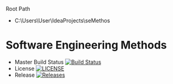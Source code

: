 Root Path
* C:\Users\User\IdeaProjects\seMethos
# Software Engineering Methods

- Master Build Status [![Build Status](https://travis-ci.org/AungKhantPaing-bit/sem.svg?branch=master)](https://travis-ci.com/AungKhantPaing-bit/sem)
- License [![LICENSE](https://img.shields.io/github/license/AungKhantPaing-bit/sem.svg?style=flat-square)](https://github.com/AungKhantPaing-bit/sem/blob/master/LICENSE)
- Release [![Releases](https://img.shields.io/github/release/AungKhantPaing-bit/sem/all.svg?style=flat-square)](https://github.com/AungKhantPaing-bit/sem/releases)